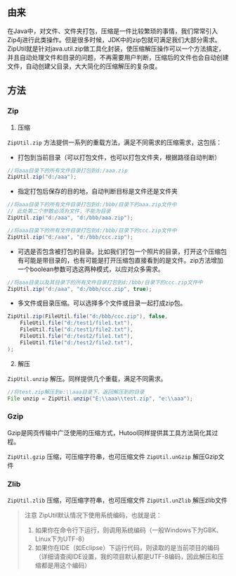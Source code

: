 ## 由来

在Java中，对文件、文件夹打包，压缩是一件比较繁琐的事情，我们常常引入Zip4j进行此类操作。但是很多时候，JDK中的zip包就可满足我们大部分需求。ZipUtil就是针对java.util.zip做工具化封装，使压缩解压操作可以一个方法搞定，并且自动处理文件和目录的问题，不再需要用户判断，压缩后的文件也会自动创建文件，自动创建父目录，大大简化的压缩解压的复杂度。

## 方法

### Zip

1. 压缩

`ZipUtil.zip` 方法提供一系列的重载方法，满足不同需求的压缩需求，这包括：

- 打包到当前目录（可以打包文件，也可以打包文件夹，根据路径自动判断）

```java
//将aaa目录下的所有文件目录打包到d:/aaa.zip
ZipUtil.zip("d:/aaa");
```

- 指定打包后保存的目的地，自动判断目标是文件还是文件夹

```java
//将aaa目录下的所有文件目录打包到d:/bbb/目录下的aaa.zip文件中
// 此处第二个参数必须为文件，不能为目录
ZipUtil.zip("d:/aaa", "d:/bbb/aaa.zip");

//将aaa目录下的所有文件目录打包到d:/bbb/目录下的ccc.zip文件中
ZipUtil.zip("d:/aaa", "d:/bbb/ccc.zip");
```

- 可选是否包含被打包的目录。比如我们打包一个照片的目录，打开这个压缩包有可能是带目录的，也有可能是打开压缩包直接看到的是文件。zip方法增加一个boolean参数可选这两种模式，以应对众多需求。

```java
//将aaa目录以及其目录下的所有文件目录打包到d:/bbb/目录下的ccc.zip文件中
ZipUtil.zip("d:/aaa", "d:/bbb/ccc.zip", true);
```

- 多文件或目录压缩。可以选择多个文件或目录一起打成zip包。

```java
ZipUtil.zip(FileUtil.file("d:/bbb/ccc.zip"), false, 
    FileUtil.file("d:/test1/file1.txt"),
    FileUtil.file("d:/test1/file2.txt"),
    FileUtil.file("d:/test2/file1.txt"),
    FileUtil.file("d:/test2/file2.txt"),
);
```

2. 解压

`ZipUtil.unzip` 解压。同样提供几个重载，满足不同需求。

```java
//将test.zip解压到e:\\aaa目录下，返回解压到的目录
File unzip = ZipUtil.unzip("E:\\aaa\\test.zip", "e:\\aaa");
```

### Gzip

Gzip是网页传输中广泛使用的压缩方式，Hutool同样提供其工具方法简化其过程。

`ZipUtil.gzip` 压缩，可压缩字符串，也可压缩文件
`ZipUtil.unGzip` 解压Gzip文件

### Zlib

`ZipUtil.zlib` 压缩，可压缩字符串，也可压缩文件
`ZipUtil.unZlib` 解压zlib文件

> 注意
> ZipUtil默认情况下使用系统编码，也就是说：
> 1. 如果你在命令行下运行，则调用系统编码（一般Windows下为GBK、Linux下为UTF-8）
> 2. 如果你在IDE（如Eclipse）下运行代码，则读取的是当前项目的编码（详细请查阅IDE设置，我的项目默认都是UTF-8编码，因此解压和压缩都是用这个编码）